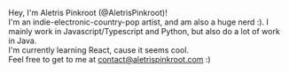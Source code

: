Hey, I'm Aletris Pinkroot (@AletrisPinkroot)! <br>
I'm an indie-electronic-country-pop artist, and am also a huge nerd :). I mainly work in Javascript/Typescript and Python, but also do a lot of work in Java. <br>
I'm currently learning React, cause it seems cool. <br>
Feel free to get to me at contact@aletrispinkroot.com :)

<!---
AletrisPinkroot/AletrisPinkroot is a ✨ special ✨ repository because its `README.md` (this file) appears on your GitHub profile.
You can click the Preview link to take a look at your changes.
--->
